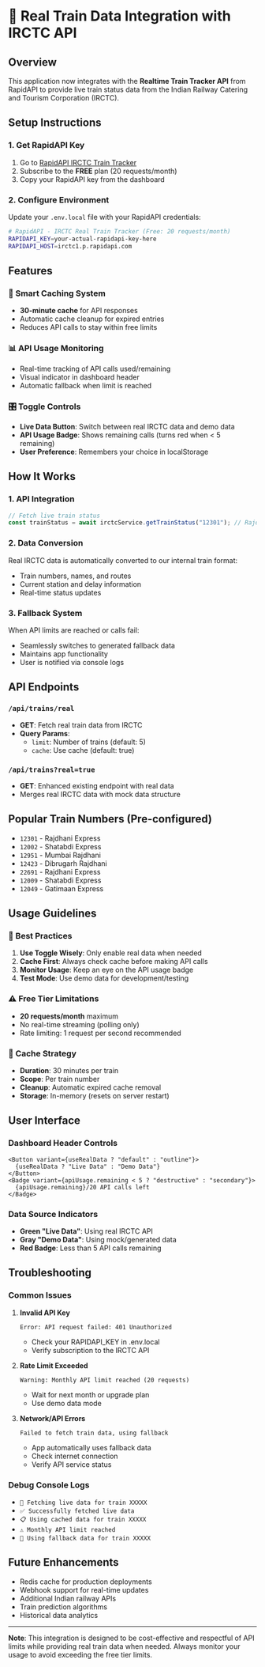 # 🚂 Real Train Data Integration with IRCTC API

## Overview
This application now integrates with the **Realtime Train Tracker API** from RapidAPI to provide live train status data from the Indian Railway Catering and Tourism Corporation (IRCTC).

## Setup Instructions

### 1. Get RapidAPI Key
1. Go to [RapidAPI IRCTC Train Tracker](https://rapidapi.com/IRCTCAPI/api/irctc1/)
2. Subscribe to the **FREE** plan (20 requests/month)
3. Copy your RapidAPI key from the dashboard

### 2. Configure Environment
Update your `.env.local` file with your RapidAPI credentials:

```bash
# RapidAPI - IRCTC Real Train Tracker (Free: 20 requests/month)
RAPIDAPI_KEY=your-actual-rapidapi-key-here
RAPIDAPI_HOST=irctc1.p.rapidapi.com
```

## Features

### 🔄 Smart Caching System
- **30-minute cache** for API responses
- Automatic cache cleanup for expired entries
- Reduces API calls to stay within free limits

### 📊 API Usage Monitoring
- Real-time tracking of API calls used/remaining
- Visual indicator in dashboard header
- Automatic fallback when limit is reached

### 🎛️ Toggle Controls
- **Live Data Button**: Switch between real IRCTC data and demo data
- **API Usage Badge**: Shows remaining calls (turns red when < 5 remaining)
- **User Preference**: Remembers your choice in localStorage

## How It Works

### 1. API Integration
```typescript
// Fetch live train status
const trainStatus = await irctcService.getTrainStatus("12301"); // Rajdhani Express
```

### 2. Data Conversion
Real IRCTC data is automatically converted to our internal train format:
- Train numbers, names, and routes
- Current station and delay information  
- Real-time status updates

### 3. Fallback System
When API limits are reached or calls fail:
- Seamlessly switches to generated fallback data
- Maintains app functionality
- User is notified via console logs

## API Endpoints

### `/api/trains/real`
- **GET**: Fetch real train data from IRCTC
- **Query Params**: 
  - `limit`: Number of trains (default: 5)
  - `cache`: Use cache (default: true)

### `/api/trains?real=true`  
- **GET**: Enhanced existing endpoint with real data
- Merges real IRCTC data with mock data structure

## Popular Train Numbers (Pre-configured)
- `12301` - Rajdhani Express
- `12002` - Shatabdi Express
- `12951` - Mumbai Rajdhani  
- `12423` - Dibrugarh Rajdhani
- `22691` - Rajdhani Express
- `12009` - Shatabdi Express
- `12049` - Gatimaan Express

## Usage Guidelines

### 🎯 Best Practices
1. **Use Toggle Wisely**: Only enable real data when needed
2. **Cache First**: Always check cache before making API calls
3. **Monitor Usage**: Keep an eye on the API usage badge
4. **Test Mode**: Use demo data for development/testing

### ⚠️ Free Tier Limitations
- **20 requests/month** maximum
- No real-time streaming (polling only)
- Rate limiting: 1 request per second recommended

### 🔄 Cache Strategy
- **Duration**: 30 minutes per train
- **Scope**: Per train number
- **Cleanup**: Automatic expired cache removal
- **Storage**: In-memory (resets on server restart)

## User Interface

### Dashboard Header Controls
```tsx
<Button variant={useRealData ? "default" : "outline"}>
  {useRealData ? "Live Data" : "Demo Data"}
</Button>
<Badge variant={apiUsage.remaining < 5 ? "destructive" : "secondary"}>
  {apiUsage.remaining}/20 API calls left  
</Badge>
```

### Data Source Indicators
- **Green "Live Data"**: Using real IRCTC API
- **Gray "Demo Data"**: Using mock/generated data  
- **Red Badge**: Less than 5 API calls remaining

## Troubleshooting

### Common Issues

1. **Invalid API Key**
   ```
   Error: API request failed: 401 Unauthorized
   ```
   - Check your RAPIDAPI_KEY in .env.local
   - Verify subscription to the IRCTC API

2. **Rate Limit Exceeded**
   ```
   Warning: Monthly API limit reached (20 requests)
   ```
   - Wait for next month or upgrade plan
   - Use demo data mode

3. **Network/API Errors**
   ```
   Failed to fetch train data, using fallback
   ```
   - App automatically uses fallback data
   - Check internet connection
   - Verify API service status

### Debug Console Logs
- `🚂 Fetching live data for train XXXXX`
- `✅ Successfully fetched live data`  
- `📋 Using cached data for train XXXXX`
- `⚠️ Monthly API limit reached`
- `🔄 Using fallback data for train XXXXX`

## Future Enhancements
- Redis cache for production deployments
- Webhook support for real-time updates
- Additional Indian railway APIs
- Train prediction algorithms
- Historical data analytics

---

**Note**: This integration is designed to be cost-effective and respectful of API limits while providing real train data when needed. Always monitor your usage to avoid exceeding the free tier limits.